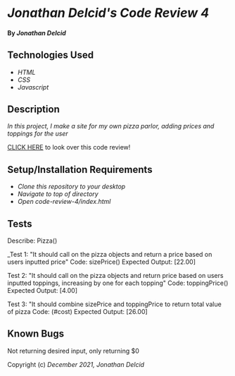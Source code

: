 # _Jonathan Delcid's Code Review 4_

#### By _**Jonathan Delcid**_


## Technologies Used

* _HTML_
* _CSS_ 
* _Javascript_


## Description

_In this project, I make a site for my own pizza parlor, adding prices and toppings for the user_

<p><a href="https://github.com/delcidj22/code-review-4">CLICK HERE</a> to look over this code review!</p>

## Setup/Installation Requirements

* _Clone this repository to your desktop_
* _Navigate to top of directory_
* _Open code-review-4/index.html_

## Tests
Describe: Pizza()

_Test 1: "It should call on the pizza objects and return a price based on users inputted price"
Code: sizePrice()
Expected Output: [22.00]

Test 2: "It should call on the pizza objects and return price based on users inputted toppings, increasing by one for each topping"
Code: toppingPrice()
Expected Output: [4.00]

Test 3: "It should combine sizePrice and toppingPrice to return total value of pizza
Code: (#cost)
Expected Output: [26.00] 

## Known Bugs
Not returning desired input, only returning $0

Copyright (c) _December 2021, Jonathan Delcid_